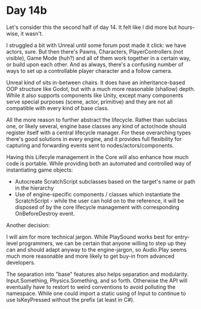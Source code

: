 ﻿# Day 14b

Let's consider this the second half of day 14. It felt like I did more but hours-wise, it wasn't.

I struggled a bit with Unreal until some forum post made it click: we have actors, sure. But then there's Pawns, Characters, PlayerControllers (not visible), Game Mode (huh?) and all of them work together in a certain way, or build upon each other. And as always, there's a confusing number of ways to set up a controllable player character and a follow camera.

Unreal kind of sits in-between chairs. It does have an inheritance-based OOP structure like Godot, but with a much more reasonable (shallow) depth. While it also supports components like Unity, except many components serve special purposes (scene, actor, primitive) and they are not all compatible with every kind of base class.

All the more reason to further abstract the lifecycle. Rather than subclass one, or likely several, engine base classes any kind of actor/node should register itself with a central lifecycle manager. For these overarching types there's good solutions in every engine, and it provides full flexibility for capturing and forwarding events sent to nodes/actors/components.

Having this Lifecyle management in the Core will also enhance how much code is portable. While providing both an automated and controlled way of instantiating game objects:

- Autocreate ScratchScript subclasses based on the target's name or path in the hierarchy
- Use of engine-specific components / classes which instantiate the ScratchScript - while the user can hold on to the reference, it will be disposed of by the core lifecycle management with corresponding OnBeforeDestroy event.
 

Another decision:

I will aim for more technical jargon. While PlaySound works best for entry-level programmers, we can be certain that anyone willing to step up they can and should adapt anyway to the engine-jargon, so Audio.Play seems much more reasonable and more likely to get buy-in from advanced developers.

The separation into "base" features also helps separation and modularity. Input.Something, Physics.Something, and so forth. Otherwise the API will eventually have to restort to weird conventions to avoid polluting the namespace. While one could import a static using of Input to continue to use IsKeyPressed without the prefix (at least in C#).
